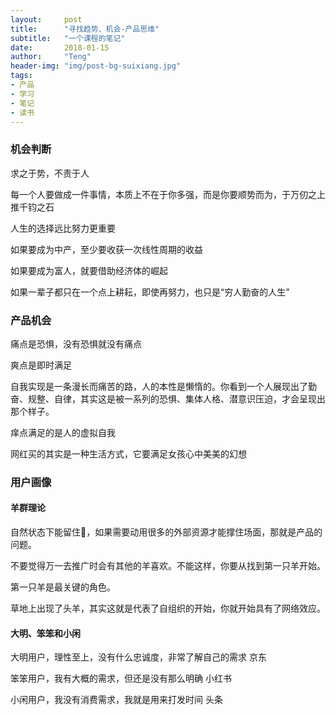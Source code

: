```yaml
---
layout:     post
title:      "寻找趋势、机会-产品思维"
subtitle:   "一个课程的笔记"
date:       2018-01-15
author:     "Teng"
header-img: "img/post-bg-suixiang.jpg"
tags:
- 产品
- 学习
- 笔记
- 读书
---
```


### 机会判断

求之于势，不责于人

每一个人要做成一件事情，本质上不在于你多强，而是你要顺势而为，于万仞之上推千钧之石

人生的选择远比努力更重要

如果要成为中产，至少要收获一次线性周期的收益

如果要成为富人，就要借助经济体的崛起

如果一辈子都只在一个点上耕耘，即使再努力，也只是“穷人勤奋的人生”

### 产品机会

痛点是恐惧，没有恐惧就没有痛点

爽点是即时满足

自我实现是一条漫长而痛苦的路，人的本性是懒惰的。你看到一个人展现出了勤奋、规整、自律，其实这是被一系列的恐惧、集体人格、潜意识压迫，才会呈现出那个样子。

痒点满足的是人的虚拟自我

网红买的其实是一种生活方式，它要满足女孩心中美美的幻想

### 用户画像

#### 羊群理论

自然状态下能留住🐑，如果需要动用很多的外部资源才能撑住场面，那就是产品的问题。

不要觉得万一去推广时会有其他的羊喜欢。不能这样，你要从找到第一只羊开始。

第一只羊是最关键的角色。

草地上出现了头羊，其实这就是代表了自组织的开始，你就开始具有了网络效应。

#### 大明、笨笨和小闲

大明用户，理性至上，没有什么忠诚度，非常了解自己的需求  京东

笨笨用户，我有大概的需求，但还是没有那么明确  小红书

小闲用户，我没有消费需求，我就是用来打发时间  头条


